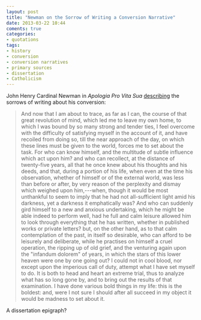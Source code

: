 ```yaml
---
layout: post
title: "Newman on the Sorrow of Writing a Conversion Narrative"
date: 2013-03-22 10:44
coments: true
categories: 
- quotations
tags:
- history
- conversion
- conversion narratives
- primary sources
- dissertation
- Catholicism
---
```


John Henry Cardinal Newman in *Apologia Pro Vita Sua* [describing][] the
sorrows of writing about his conversion:

> And now that I am about to trace, as far as I can, the course of that
> great revolution of mind, which led me to leave my own home, to which
> I was bound by so many strong and tender ties, I feel overcome with
> the difficulty of satisfying myself in the account of it, and have
> recoiled from doing so, till the near approach of the day, on which
> these lines must be given to the world, forces me to set about the
> task. For who can know himself, and the multitude of subtle influence
> which act upon him? and who can recollect, at the distance of
> twenty-five years, all that he once knew about his thoughts and his
> deeds, and that, during a portion of his life, when even at the time
> his observation, whether of himself or of the external world, was less
> than before or after, by very reason of the perplexity and dismay
> which weighed upon him,---when, though it would be most unthankful to
> seem to imply that he had not all-sufficient light amid his darkness,
> yet a darkness it emphatically was? And who can suddenly gird himself
> to a new and anxious undertaking, which he might be able indeed to
> perform well, had he full and calm leisure allowed him to look through
> everything that he has written, whether in published works or private
> letters? but, on the other hand, as to that calm contemplation of the
> past, in itself so desirable, who can afford to be leisurely and
> deliberate, while he practises on himself a cruel operation, the
> ripping up of old grief, and the venturing again upon the "infandum
> dolorem" of years, in which the stars of this lower heaven were one by
> one going out? I could not in cool blood, nor except upon the
> imperious call of duty, attempt what I have set myself to do. It is
> both to head and heart an extreme trial, thus to analyze what has so
> long gone by, and to bring out the results of that examination. I have
> done various bold things in my life: this is the boldest: and, were I
> not sure I should after all succeed in my object it would be madness
> to set about it.

A dissertation epigraph?

  [describing]: http://books.google.com/books?id=JvMOAAAAQAAJ&pg=PA191#v=onepage&q&f=false
